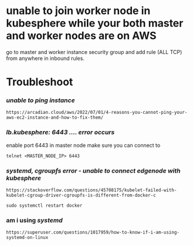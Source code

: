 # unable to join worker node in kubesphere while your both master and worker nodes are on AWS
go to master and worker instance security group and add rule (ALL TCP) from anywhere in  inbound rules.






# Troubleshoot

### *unable to ping instance*
```
https://arcadian.cloud/aws/2022/07/01/4-reasons-you-cannot-ping-your-aws-ec2-instance-and-how-to-fix-them/
```

### *lb.kubesphere: 6443 .... error occurs*
enable port 6443 in master node
make sure you can connect to
```
telnet <MASTER_NODE_IP> 6443
```

### *systemd, cgroupfs error - unable to connect edgenode with kubesphere*
```
https://stackoverflow.com/questions/45708175/kubelet-failed-with-kubelet-cgroup-driver-cgroupfs-is-different-from-docker-c
```
```
sudo systemctl restart docker
```

### am i using *systemd*
```
https://superuser.com/questions/1017959/how-to-know-if-i-am-using-systemd-on-linux
```

